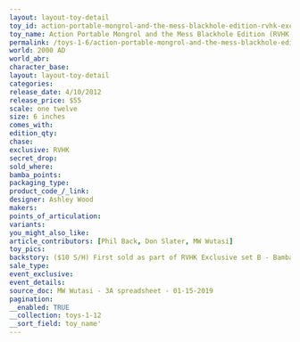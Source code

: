 ```yaml
---
layout: layout-toy-detail 
toy_id: action-portable-mongrol-and-the-mess-blackhole-edition-rvhk-exclusive
toy_name: Action Portable Mongrol and the Mess Blackhole Edition (RVHK Exclusive)
permalink: /toys-1-6/action-portable-mongrol-and-the-mess-blackhole-edition-rvhk-exclusive.html
world: 2000 AD
world_abr: 
character_base: 
layout: layout-toy-detail
categories: 
release_date: 4/10/2012
release_price: $55 
scale: one twelve
size: 6 inches
comes_with: 
edition_qty: 
chase: 
exclusive: RVHK
secret_drop: 
sold_where: 
bamba_points: 
packaging_type: 
product_code_/_link: 
designer: Ashley Wood
makers: 
points_of_articulation: 
variants: 
you_might_also_like: 
article_contributors: [Phil Back, Don Slater, MW Wutasi]
toy_pics: 
backstory: ($10 S/H) First sold as part of RVHK Exclusive set B - Bambaland allotment sold on 2012.05.07
sale_type: 
event_exclusive: 
event_details: 
source_doc: MW Wutasi - 3A spreadsheet - 01-15-2019
pagination: 
__enabled: TRUE
__collection: toys-1-12
__sort_field: toy_name'
---
```


